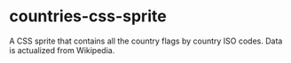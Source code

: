 # countries-css-sprite
A CSS sprite that contains all the country flags by country ISO codes. Data is actualized from Wikipedia.

